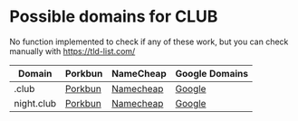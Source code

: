 # Possible domains for CLUB

No function implemented to check if any of these work, but you can check manually with https://tld-list.com/

| Domain | Porkbun | NameCheap | Google Domains |
|---|---|---|---|
| .club | [Porkbun](https://porkbun.com/checkout/search?prb=e814663da1&tlds=&idnLanguage=&search=search&q=.club) | [Namecheap](https://www.namecheap.com/domains/registration/results/?domain=.club) | [Google](https://domains.google.com/registrar/search?searchTerm=.club) |
| night.club | [Porkbun](https://porkbun.com/checkout/search?prb=e814663da1&tlds=&idnLanguage=&search=search&q=night.club) | [Namecheap](https://www.namecheap.com/domains/registration/results/?domain=night.club) | [Google](https://domains.google.com/registrar/search?searchTerm=night.club) |

